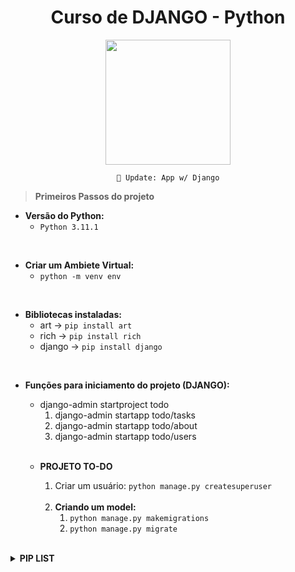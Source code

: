 <div align="center">

# Curso de DJANGO - Python

</div>

<div align="center">

<img height="200" src="https://cdn.jsdelivr.net/gh/devicons/devicon/icons/django/django-plain-wordmark.svg" />

`🐍 Update: App w/ Django`

</div>

> **Primeiros Passos do projeto**
* **Versão do Python:**
    * `Python 3.11.1`

<br>

* **Criar um Ambiete Virtual:**
    * `python -m venv env`

<br>

* **Bibliotecas instaladas:**
    * art -> `pip install art`
    * rich -> `pip install rich`
    * django -> `pip install django`

<br>

* **Funções para iniciamento do projeto (DJANGO):**
    * django-admin startproject todo
        1. django-admin startapp todo/tasks
        2. django-admin startapp todo/about
        3. django-admin startapp todo/users
    
    <br>
    
    * **PROJETO TO-DO**
        1. Criar um usuário: `python manage.py createsuperuser`

        <br>

        2. **Criando um model:**
            1. `python manage.py makemigrations`
            2. `python manage.py migrate`

<br>

<details>

<summary><b>PIP LIST</b></summary>

```py

Package        Version
-------------- -------
art            5.8
asgiref        3.6.0
Django         4.1.6
markdown-it-py 2.1.0
mdurl          0.1.2
pip            23.0
Pygments       2.14.0
rich           13.3.1
setuptools     65.5.0
sqlparse       0.4.3
tzdata         2022.7
```
</details>